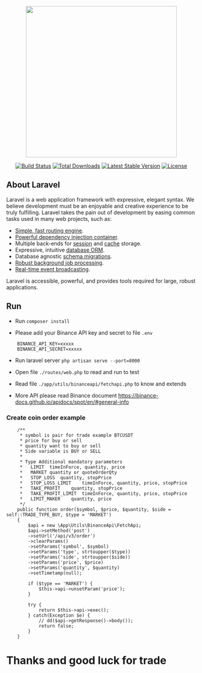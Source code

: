 <p align="center"><a href="https://laravel.com" target="_blank"><img src="https://raw.githubusercontent.com/laravel/art/master/logo-lockup/5%20SVG/2%20CMYK/1%20Full%20Color/laravel-logolockup-cmyk-red.svg" width="400"></a></p>

<p align="center">
<a href="https://travis-ci.org/laravel/framework"><img src="https://travis-ci.org/laravel/framework.svg" alt="Build Status"></a>
<a href="https://packagist.org/packages/laravel/framework"><img src="https://img.shields.io/packagist/dt/laravel/framework" alt="Total Downloads"></a>
<a href="https://packagist.org/packages/laravel/framework"><img src="https://img.shields.io/packagist/v/laravel/framework" alt="Latest Stable Version"></a>
<a href="https://packagist.org/packages/laravel/framework"><img src="https://img.shields.io/packagist/l/laravel/framework" alt="License"></a>
</p>

## About Laravel

Laravel is a web application framework with expressive, elegant syntax. We believe development must be an enjoyable and creative experience to be truly fulfilling. Laravel takes the pain out of development by easing common tasks used in many web projects, such as:

- [Simple, fast routing engine](https://laravel.com/docs/routing).
- [Powerful dependency injection container](https://laravel.com/docs/container).
- Multiple back-ends for [session](https://laravel.com/docs/session) and [cache](https://laravel.com/docs/cache) storage.
- Expressive, intuitive [database ORM](https://laravel.com/docs/eloquent).
- Database agnostic [schema migrations](https://laravel.com/docs/migrations).
- [Robust background job processing](https://laravel.com/docs/queues).
- [Real-time event broadcasting](https://laravel.com/docs/broadcasting).

Laravel is accessible, powerful, and provides tools required for large, robust applications.

## Run
- Run `composer install`

- Please add your Binance API key and secret to file `.env`
```code
    BINANCE_API_KEY=xxxxx
    BINANCE_API_SECRET=xxxxx
```

- Run laravel server `php artisan serve --port=8000`

- Open file `./routes/web.php` to read and run to test

- Read file `./app/utils/binanceapi/fetchapi.php` to know and extends

- More API please read Binance document <https://binance-docs.github.io/apidocs/spot/en/#general-info>

### Create coin order example
```code
    /**
     * symbol is pair for trade example BTCUSDT
     * price for buy or sell
     * quantity want to buy or sell
     * Side variable is BUY or SELL
     *
     * Type	Additional mandatory parameters
     *   LIMIT	timeInForce, quantity, price
     *   MARKET	quantity or quoteOrderQty
     *   STOP_LOSS	quantity, stopPrice
     *   STOP_LOSS_LIMIT	timeInForce, quantity, price, stopPrice
     *   TAKE_PROFIT	quantity, stopPrice
     *   TAKE_PROFIT_LIMIT	timeInForce, quantity, price, stopPrice
     *   LIMIT_MAKER	quantity, price
     */
    public function order($symbol, $price, $quantity, $side = self::TRADE_TYPE_BUY, $type = 'MARKET')
    {
        $api = new \App\Utils\BinanceApi\FetchApi;
        $api->setMethod('post')
        ->setUrl('/api/v3/order')
        ->clearParams()
        ->setParams('symbol', $symbol)
        ->setParams('type', strtoupper($type))
        ->setParams('side', strtoupper($side))
        ->setParams('price', $price)
        ->setParams('quantity', $quantity)
        ->setTimetamp(null);

        if ($type == 'MARKET') {
            $this->api->unsetParam('price');
        }

        try {
            return $this->api->exec();
        } catch(Exception $e) {
            // dd($api->getResponse()->body());
            return false;
        }
    }
```

# Thanks and good luck for trade
